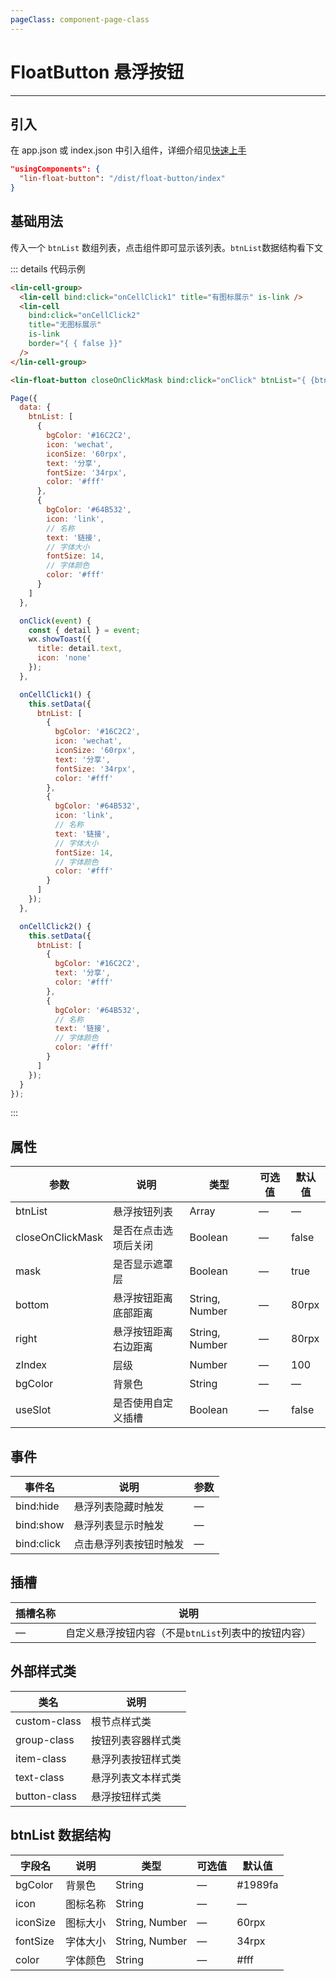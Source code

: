 ```yaml
---
pageClass: component-page-class
---
```


# FloatButton 悬浮按钮

---

<demo-image src='/componentImage/view/float-button.png' />

## 引入

在 app.json 或 index.json 中引入组件，详细介绍见[快速上手](/guide/start)

```json
"usingComponents": {
  "lin-float-button": "/dist/float-button/index"
}
```

## 基础用法

传入一个 `btnList` 数组列表，点击组件即可显示该列表。`btnList`数据结构看下文

::: details 代码示例

```html
<lin-cell-group>
  <lin-cell bind:click="onCellClick1" title="有图标展示" is-link />
  <lin-cell
    bind:click="onCellClick2"
    title="无图标展示"
    is-link
    border="{ { false }}"
  />
</lin-cell-group>

<lin-float-button closeOnClickMask bind:click="onClick" btnList="{ {btnList}}" />
```

```javascript
Page({
  data: {
    btnList: [
      {
        bgColor: '#16C2C2',
        icon: 'wechat',
        iconSize: '60rpx',
        text: '分享',
        fontSize: '34rpx',
        color: '#fff'
      },
      {
        bgColor: '#64B532',
        icon: 'link',
        // 名称
        text: '链接',
        // 字体大小
        fontSize: 14,
        // 字体颜色
        color: '#fff'
      }
    ]
  },

  onClick(event) {
    const { detail } = event;
    wx.showToast({
      title: detail.text,
      icon: 'none'
    });
  },

  onCellClick1() {
    this.setData({
      btnList: [
        {
          bgColor: '#16C2C2',
          icon: 'wechat',
          iconSize: '60rpx',
          text: '分享',
          fontSize: '34rpx',
          color: '#fff'
        },
        {
          bgColor: '#64B532',
          icon: 'link',
          // 名称
          text: '链接',
          // 字体大小
          fontSize: 14,
          // 字体颜色
          color: '#fff'
        }
      ]
    });
  },

  onCellClick2() {
    this.setData({
      btnList: [
        {
          bgColor: '#16C2C2',
          text: '分享',
          color: '#fff'
        },
        {
          bgColor: '#64B532',
          // 名称
          text: '链接',
          // 字体颜色
          color: '#fff'
        }
      ]
    });
  }
});
```

:::

## 属性

| 参数             | 说明                 | 类型           | 可选值 | 默认值 |
| ---------------- | -------------------- | -------------- | ------ | ------ |
| btnList          | 悬浮按钮列表         | Array          | —      | —      |
| closeOnClickMask | 是否在点击选项后关闭 | Boolean        | —      | false  |
| mask             | 是否显示遮罩层       | Boolean        | —      | true   |
| bottom           | 悬浮按钮距离底部距离 | String, Number | —      | 80rpx  |
| right            | 悬浮按钮距离右边距离 | String, Number | —      | 80rpx  |
| zIndex           | 层级                 | Number         | —      | 100    |
| bgColor          | 背景色               | String         | —      | —      |
| useSlot          | 是否使用自定义插槽   | Boolean        | —      | false  |

## 事件

| 事件名     | 说明                   | 参数 |
| ---------- | ---------------------- | ---- |
| bind:hide  | 悬浮列表隐藏时触发     | —    |
| bind:show  | 悬浮列表显示时触发     | —    |
| bind:click | 点击悬浮列表按钮时触发 | —    |

## 插槽

| 插槽名称 | 说明                                                |
| -------- | --------------------------------------------------- |
| —        | 自定义悬浮按钮内容（不是`btnList`列表中的按钮内容） |

## 外部样式类

| 类名         | 说明               |
| ------------ | ------------------ |
| custom-class | 根节点样式类       |
| group-class  | 按钮列表容器样式类 |
| item-class   | 悬浮列表按钮样式类 |
| text-class   | 悬浮列表文本样式类 |
| button-class | 悬浮按钮样式类     |

## btnList 数据结构

| 字段名   | 说明     | 类型           | 可选值 | 默认值  |
| -------- | -------- | -------------- | ------ | ------- |
| bgColor  | 背景色   | String         | —      | #1989fa |
| icon     | 图标名称 | String         | —      | —       |
| iconSize | 图标大小 | String, Number | —      | 60rpx   |
| fontSize | 字体大小 | String, Number | —      | 34rpx   |
| color    | 字体颜色 | String         | —      | #fff    |
